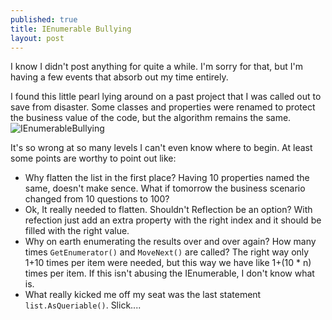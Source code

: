 ```yaml
---
published: true
title: IEnumerable Bullying
layout: post
---
```


I know I didn't post anything for quite a while. I'm sorry for that, but I'm having a few events that absorb out my time entirely.


I found this little pearl lying around on a past project that I was called out to save from disaster. Some classes and properties were renamed to protect the business value of the code, but the algorithm remains the same.
![IEnumerableBullying](http://i1299.photobucket.com/albums/ag77/kappyzor/Blog/GetViewModel_zpsa791edf2.png)

It's so wrong at so many levels I can't even know where to begin. At least some points are worthy to point out like:
- Why flatten the list in the first place? Having 10 properties named the same, doesn't make sence. What if tomorrow the business scenario changed from 10 questions to 100?
- Ok, It really needed to flatten. Shouldn't Reflection be an option? With refection just add an extra property with the right index and it should be filled with the right value.
- Why on earth enumerating the results over and over again? How many times `GetEnumerator()` and `MoveNext()` are called? The right way only 1+10 times per item were needed, but this way we have like 1+(10 * n) times per item. If this isn't abusing the IEnumerable, I don't know what is.
- What really kicked me off my seat was the last statement `list.AsQueriable()`. Slick....